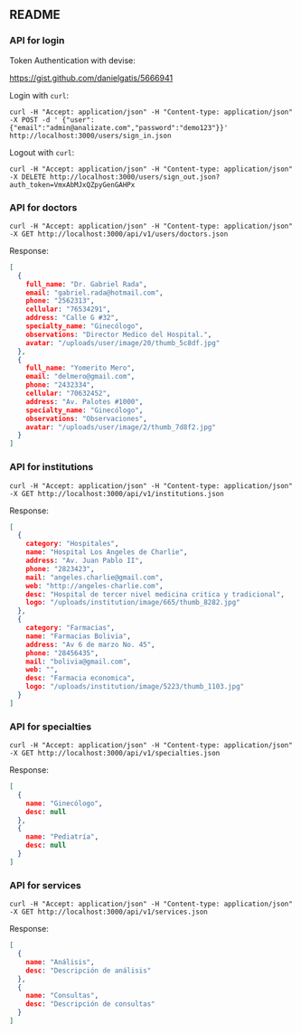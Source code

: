 ## README

### API for login

Token Authentication with devise:

https://gist.github.com/danielgatis/5666941

Login with `curl`:

```console
curl -H "Accept: application/json" -H "Content-type: application/json" -X POST -d ' {"user":{"email":"admin@analizate.com","password":"demo123"}}'  http://localhost:3000/users/sign_in.json
```

Logout with `curl`:

```console
curl -H "Accept: application/json" -H "Content-type: application/json" -X DELETE http://localhost:3000/users/sign_out.json?auth_token=VmxAbMJxQZpyGenGAHPx
```

### API for doctors

```console
curl -H "Accept: application/json" -H "Content-type: application/json" -X GET http://localhost:3000/api/v1/users/doctors.json
```

Response:

```json
[
  {
    full_name: "Dr. Gabriel Rada",
    email: "gabriel.rada@hotmail.com",
    phone: "2562313",
    cellular: "76534291",
    address: "Calle G #32",
    specialty_name: "Ginecólogo",
    observations: "Director Medico del Hospital.",
    avatar: "/uploads/user/image/20/thumb_5c8df.jpg"
  },
  {
    full_name: "Yomerito Mero",
    email: "delmero@gmail.com",
    phone: "2432334",
    cellular: "70632452",
    address: "Av. Palotes #1000",
    specialty_name: "Ginecólogo",
    observations: "Observaciones",
    avatar: "/uploads/user/image/2/thumb_7d8f2.jpg"
  }
]
```

### API for institutions

```console
curl -H "Accept: application/json" -H "Content-type: application/json" -X GET http://localhost:3000/api/v1/institutions.json
```

Response:

```json
[
  {
    category: "Hospitales",
    name: "Hospital Los Angeles de Charlie",
    address: "Av. Juan Pablo II",
    phone: "2823423",
    mail: "angeles.charlie@gmail.com",
    web: "http://angeles-charlie.com",
    desc: "Hospital de tercer nivel medicina critica y tradicional",
    logo: "/uploads/institution/image/665/thumb_8282.jpg"
  },
  {
    category: "Farmacias",
    name: "Farmacias Bolivia",
    address: "Av 6 de marzo No. 45",
    phone: "28456435",
    mail: "bolivia@gmail.com",
    web: "",
    desc: "Farmacia economica",
    logo: "/uploads/institution/image/5223/thumb_1103.jpg"
  }
]
```

### API for specialties

```console
curl -H "Accept: application/json" -H "Content-type: application/json" -X GET http://localhost:3000/api/v1/specialties.json
```

Response:

```json
[
  {
    name: "Ginecólogo",
    desc: null
  },
  {
    name: "Pediatría",
    desc: null
  }
]
```

### API for services

```console
curl -H "Accept: application/json" -H "Content-type: application/json" -X GET http://localhost:3000/api/v1/services.json
```

Response:

```json
[
  {
    name: "Análisis",
    desc: "Descripción de análisis"
  },
  {
    name: "Consultas",
    desc: "Descripción de consultas"
  }
]
```

